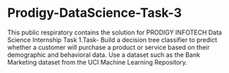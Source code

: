 # Prodigy-DataScience-Task-3
This public respiratory contains the solution for PRODIGY INFOTECH Data Science Internship Task 1.Task- Build a decision tree classifier to predict whether a customer will purchase a product or service based on their demographic and behavioral data. Use a dataset such as the Bank Marketing dataset from the UCI Machine Learning Repository.
